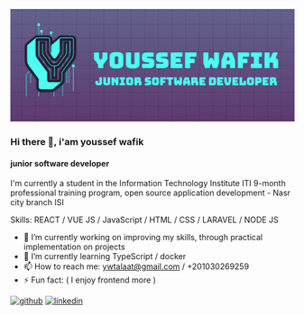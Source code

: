 ![junior software developer](https://github.com/youssefwt/youssefwt/blob/main/logo.PNG)
### Hi there 👋, i'am youssef wafik
#### junior software developer


I'm currently a student in the Information Technology Institute ITI 9-month professional training program, open source application development - Nasr city branch ISI



Skills: REACT / VUE JS /  JavaScript / HTML / CSS / LARAVEL / NODE JS

- 🔭 I’m currently working on improving my skills, through practical implementation on projects 
- 🌱 I’m currently learning TypeScript / docker 
- 📫 How to reach me: ywtalaat@gmail.com / +201030269259 
- ⚡ Fun fact: ( I enjoy frontend more ) 


[<img src='https://cdn.jsdelivr.net/npm/simple-icons@3.0.1/icons/github.svg' alt='github' height='40'>](https://github.com/youssefwt)  [<img src='https://cdn.jsdelivr.net/npm/simple-icons@3.0.1/icons/linkedin.svg' alt='linkedin' height='40'>](https://www.linkedin.com/in/youssef-wafik/)  

